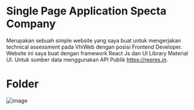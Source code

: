 # Single Page Application Specta Company
Merupakan sebuah simple website yang saya buat untuk mengerjakan technical assessment pada VhiWeb dengan posisi Frontend Developer. Website ini saya buat dengan framework React Js dan UI Library Material UI. Untuk sumber data menggunakan API Publik https://reqres.in.

# Folder
![image](https://github.com/Fadillaratna/test-fe-vhiweb/assets/87308406/e65f508c-3989-4681-9527-71fc65039ccf)

